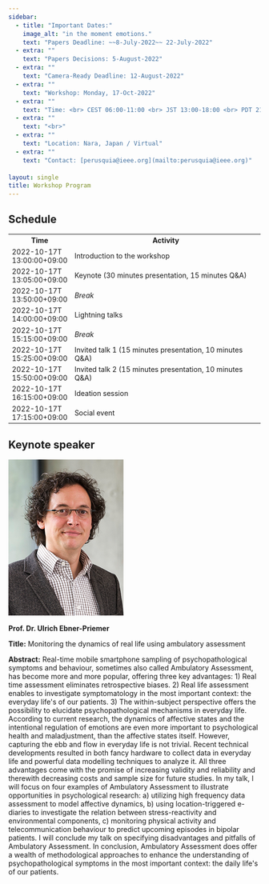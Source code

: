 ```yaml
---
sidebar:
  - title: "Important Dates:"
    image_alt: "in the moment emotions."
    text: "Papers Deadline: ~~8-July-2022~~ 22-July-2022"
  - extra: ""
    text: "Papers Decisions: 5-August-2022"
  - extra: ""
    text: "Camera-Ready Deadline: 12-August-2022"
  - extra: ""
    text: "Workshop: Monday, 17-Oct-2022"
  - extra: ""
    text: "Time: <br> CEST 06:00-11:00 <br> JST 13:00-18:00 <br> PDT 21:00-02:00"
  - extra: ""
    text: "<br>"
  - extra: ""
    text: "Location: Nara, Japan / Virtual"
  - extra: ""
    text: "Contact: [perusquia@ieee.org](mailto:perusquia@ieee.org)"

layout: single
title: Workshop Program
---
```


## Schedule

<!-- With JavaScript activated, timezone-localizer.js will automatically convert the ISO 8601 times to the local timezone and format of the browser. -->
<table>
<colgroup>
	<col style="width: 7em;" >
	<col style="width: auto;" >
</colgroup>
<tbody>
	<tr>
		<th>Time</th>
		<th>Activity</th>
	</tr>
	<tr>
		<td id="time-1" >2022-10-17T 13:00:00+09:00</td>
		<td>Introduction to the workshop</td>
	</tr>
	<tr>
		<td id="time-2" >2022-10-17T 13:05:00+09:00</td>
		<td>Keynote (30 minutes presentation, 15 minutes Q&amp;A)</td>
	</tr>
	<tr>
		<td id="time-3" >2022-10-17T 13:50:00+09:00</td>
		<td><i>Break</i></td>
	</tr>
	<tr>
		<td id="time-4" >2022-10-17T 14:00:00+09:00</td>
		<td>Lightning talks</td>
	</tr>
	<tr>
		<td id="time-5" >2022-10-17T 15:15:00+09:00</td>
		<td><i>Break</i></td>
	</tr>
	<tr>
		<td id="time-6" >2022-10-17T 15:25:00+09:00</td>
		<td>Invited talk 1 (15 minutes presentation, 10 minutes Q&amp;A)</td>
	</tr>
	<tr>
		<td id="time-7" >2022-10-17T 15:50:00+09:00</td>
		<td>Invited talk 2 (15 minutes presentation, 10 minutes Q&amp;A)</td>
	</tr>
	<tr>
		<td id="time-8" >2022-10-17T 16:15:00+09:00</td>
		<td>Ideation session</td>
	</tr>
	<tr>
		<td id="time-9" >2022-10-17T 17:15:00+09:00</td>
		<td>Social event</td>
	</tr>
</tbody>
</table>

## Keynote speaker


![Ulrich Ebner-Priemer](/assets/imgs/Ebner-Priemer_Portrait_2020.png)


**Prof. Dr. Ulrich Ebner-Priemer**

__Title:__
Monitoring the dynamics of real life using ambulatory assessment

__Abstract:__
Real-time mobile smartphone sampling of psychopathological symptoms and behaviour, sometimes also called Ambulatory Assessment, has become more and more popular, offering three key advantages: 1) Real time assessment eliminates retrospective biases. 2) Real life assessment enables to investigate symptomatology in the most important context: the everyday life's of our patients. 3) The within-subject perspective offers the possibility to elucidate psychopathological mechanisms in everyday life. According to current research, the dynamics of affective states and the intentional regulation of emotions are even more important to psychological health and maladjustment, than the affective states itself. However, capturing the ebb and flow in everyday life is not trivial. Recent technical developments resulted in both fancy hardware to collect data in everyday life and powerful data modelling techniques to analyze it. All three advantages come with the promise of increasing validity and reliability and therewith decreasing costs and sample size for future studies. In my talk, I will focus on four examples of Ambulatory Assessment to illustrate opportunities in psychological research: a) utilizing high frequency data assessment to model affective dynamics, b) using location-triggered e-diaries to investigate the relation between stress-reactivity and environmental components, c) monitoring physical activity and telecommunication behaviour to predict upcoming episodes in bipolar patients. I will conclude my talk on specifying disadvantages and pitfalls of Ambulatory Assessment. In conclusion, Ambulatory Assessment does offer a wealth of methodological approaches to enhance the understanding of psychopathological symptoms in the most important context: the daily life's of our patients.
